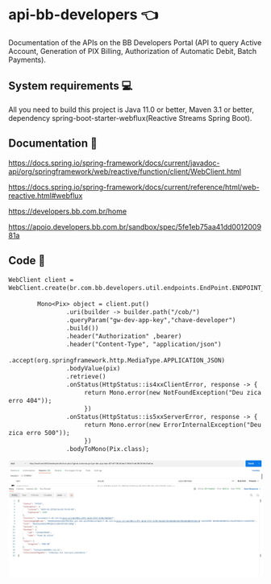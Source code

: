 # api-bb-developers :point_left:

Documentation of the APIs on the BB Developers Portal (API to query Active Account, Generation of PIX Billing, Authorization of Automatic Debit, Batch Payments).

System requirements :computer:
-------------------

All you need to build this project is Java 11.0 or better, Maven 3.1 or better, dependency spring-boot-starter-webflux(Reactive Streams Spring Boot).

Documentation :open_book:
-------------------

https://docs.spring.io/spring-framework/docs/current/javadoc-api/org/springframework/web/reactive/function/client/WebClient.html

https://docs.spring.io/spring-framework/docs/current/reference/html/web-reactive.html#webflux

https://developers.bb.com.br/home

https://apoio.developers.bb.com.br/sandbox/spec/5fe1eb75aa41dd001200981a

Code :thinking:
-------------------------
```
WebClient client = WebClient.create(br.com.bb.developers.util.endpoints.EndPoint.ENDPOINT_PIX_COBRANCA);
		
		Mono<Pix> object = client.put()
				.uri(builder -> builder.path("/cob/")
				.queryParam("gw-dev-app-key","chave-developer")
				.build())
				.header("Authorization" ,bearer)
				.header("Content-Type", "application/json")
				.accept(org.springframework.http.MediaType.APPLICATION_JSON)
				.bodyValue(pix)
				.retrieve()
				.onStatus(HttpStatus::is4xxClientError, response -> {
	                 return Mono.error(new NotFoundException("Deu zica erro 404"));
	                 })
				.onStatus(HttpStatus::is5xxServerError, response -> {
	                 return Mono.error(new ErrorInternalException("Deu zica erro 500"));
	                 })
				.bodyToMono(Pix.class);

```
<img src="https://github.com/fredyefra/api-bb-developers-miscellaneous/blob/master/src/main/resources/img/image-pix.jpg" alt="My-cool-logo"/>
